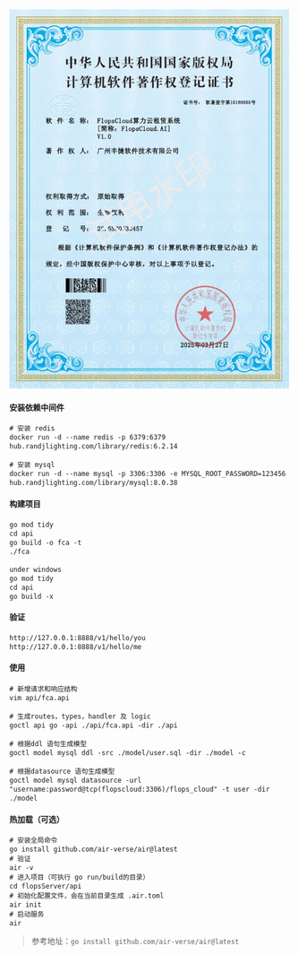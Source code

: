 <img src="FlopsCloud算力云租赁系统机软件著作权.jpg" alt="软件著作权" width="500">

#### 安装依赖中间件

    # 安装 redis
    docker run -d --name redis -p 6379:6379 hub.randjlighting.com/library/redis:6.2.14

    # 安装 mysql
    docker run -d --name mysql -p 3306:3306 -e MYSQL_ROOT_PASSWORD=123456 hub.randjlighting.com/library/mysql:8.0.38



#### 构建项目

    go mod tidy
    cd api
    go build -o fca -t
    ./fca

    under windows
    go mod tidy
    cd api
    go build -x

  
  
#### 验证

    http://127.0.0.1:8888/v1/hello/you
    http://127.0.0.1:8888/v1/hello/me

 
#### 使用


    # 新增请求和响应结构
    vim api/fca.api
  
    # 生成routes，types，handler 及 logic
    goctl api go -api ./api/fca.api -dir ./api
  
    # 根据ddl 语句生成模型
    goctl model mysql ddl -src ./model/user.sql -dir ./model -c

    # 根据datasource 语句生成模型
    goctl model mysql datasource -url "username:password@tcp(flopscloud:3306)/flops_cloud" -t user -dir ./model


#### 热加载（可选）

    # 安装全局命令
    go install github.com/air-verse/air@latest
    # 验证
    air -v
    # 进入项目（可执行 go run/build的目录）
    cd flopsServer/api
    # 初始化配置文件，会在当前目录生成 .air.toml
    air init
    # 启动服务
    air
    
> 参考地址：`go install github.com/air-verse/air@latest`


